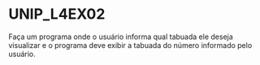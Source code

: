 # UNIP_L4EX02
Faça um programa onde o usuário informa qual tabuada ele deseja visualizar e o programa deve exibir a tabuada do número informado pelo usuário.
